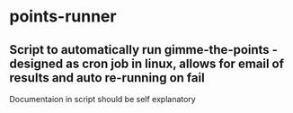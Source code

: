 # points-runner
## Script to automatically run gimme-the-points - designed as cron job in linux, allows for email of results and auto re-running on fail  
Documentaion in script should be self explanatory
